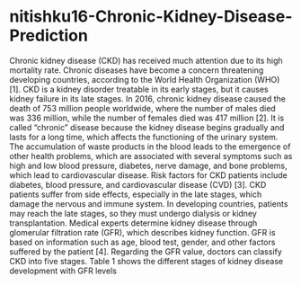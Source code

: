 # nitishku16-Chronic-Kidney-Disease-Prediction
Chronic kidney disease (CKD) has received much attention due to its high mortality rate. Chronic diseases have become a concern threatening developing countries, according to the World Health Organization (WHO) [1]. CKD is a kidney disorder treatable in its early stages, but it causes kidney failure in its late stages. In 2016, chronic kidney disease caused the death of 753 million people worldwide, where the number of males died was 336 million, while the number of females died was 417 million [2]. It is called “chronic” disease because the kidney disease begins gradually and lasts for a long time, which affects the functioning of the urinary system. The accumulation of waste products in the blood leads to the emergence of other health problems, which are associated with several symptoms such as high and low blood pressure, diabetes, nerve damage, and bone problems, which lead to cardiovascular disease. Risk factors for CKD patients include diabetes, blood pressure, and cardiovascular disease (CVD) [3]. CKD patients suffer from side effects, especially in the late stages, which damage the nervous and immune system. In developing countries, patients may reach the late stages, so they must undergo dialysis or kidney transplantation. Medical experts determine kidney disease through glomerular filtration rate (GFR), which describes kidney function. GFR is based on information such as age, blood test, gender, and other factors suffered by the patient [4]. Regarding the GFR value, doctors can classify CKD into five stages. Table 1 shows the different stages of kidney disease development with GFR levels
